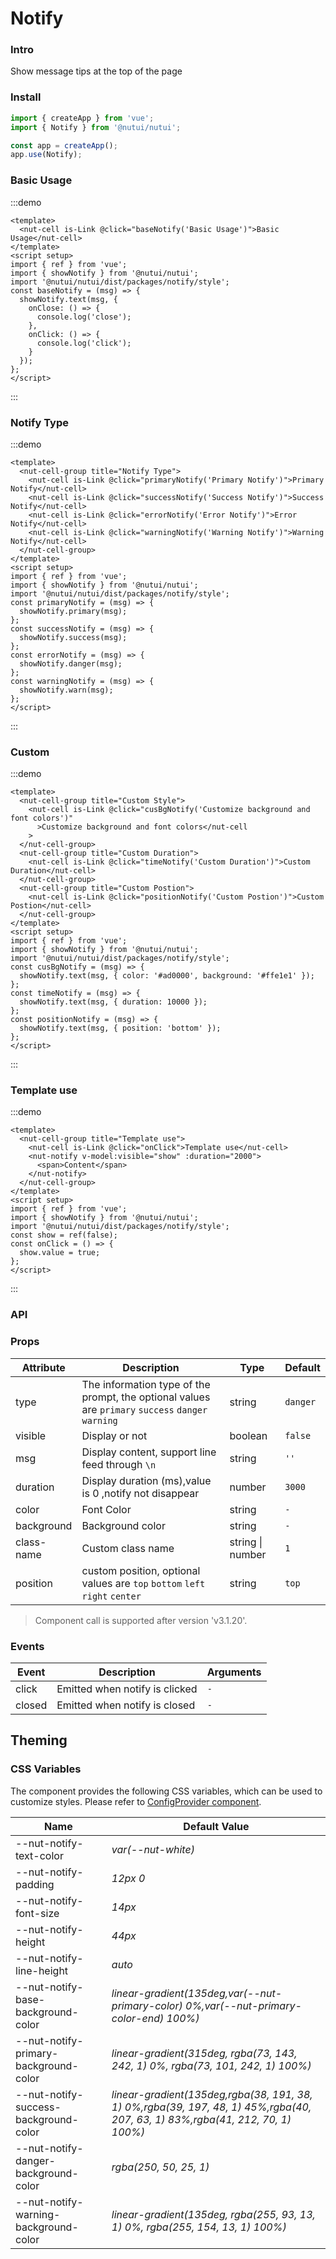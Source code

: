 # Notify

### Intro

Show message tips at the top of the page

### Install

```js
import { createApp } from 'vue';
import { Notify } from '@nutui/nutui';

const app = createApp();
app.use(Notify);
```

### Basic Usage

:::demo

```vue
<template>
  <nut-cell is-Link @click="baseNotify('Basic Usage')">Basic Usage</nut-cell>
</template>
<script setup>
import { ref } from 'vue';
import { showNotify } from '@nutui/nutui';
import '@nutui/nutui/dist/packages/notify/style';
const baseNotify = (msg) => {
  showNotify.text(msg, {
    onClose: () => {
      console.log('close');
    },
    onClick: () => {
      console.log('click');
    }
  });
};
</script>
```

:::

### Notify Type

:::demo

```vue
<template>
  <nut-cell-group title="Notify Type">
    <nut-cell is-Link @click="primaryNotify('Primary Notify')">Primary Notify</nut-cell>
    <nut-cell is-Link @click="successNotify('Success Notify')">Success Notify</nut-cell>
    <nut-cell is-Link @click="errorNotify('Error Notify')">Error Notify</nut-cell>
    <nut-cell is-Link @click="warningNotify('Warning Notify')">Warning Notify</nut-cell>
  </nut-cell-group>
</template>
<script setup>
import { ref } from 'vue';
import { showNotify } from '@nutui/nutui';
import '@nutui/nutui/dist/packages/notify/style';
const primaryNotify = (msg) => {
  showNotify.primary(msg);
};
const successNotify = (msg) => {
  showNotify.success(msg);
};
const errorNotify = (msg) => {
  showNotify.danger(msg);
};
const warningNotify = (msg) => {
  showNotify.warn(msg);
};
</script>
```

:::

### Custom

:::demo

```vue
<template>
  <nut-cell-group title="Custom Style">
    <nut-cell is-Link @click="cusBgNotify('Customize background and font colors')"
      >Customize background and font colors</nut-cell
    >
  </nut-cell-group>
  <nut-cell-group title="Custom Duration">
    <nut-cell is-Link @click="timeNotify('Custom Duration')">Custom Duration</nut-cell>
  </nut-cell-group>
  <nut-cell-group title="Custom Postion">
    <nut-cell is-Link @click="positionNotify('Custom Postion')">Custom Postion</nut-cell>
  </nut-cell-group>
</template>
<script setup>
import { ref } from 'vue';
import { showNotify } from '@nutui/nutui';
import '@nutui/nutui/dist/packages/notify/style';
const cusBgNotify = (msg) => {
  showNotify.text(msg, { color: '#ad0000', background: '#ffe1e1' });
};
const timeNotify = (msg) => {
  showNotify.text(msg, { duration: 10000 });
};
const positionNotify = (msg) => {
  showNotify.text(msg, { position: 'bottom' });
};
</script>
```

:::

### Template use

:::demo

```vue
<template>
  <nut-cell-group title="Template use">
    <nut-cell is-Link @click="onClick">Template use</nut-cell>
    <nut-notify v-model:visible="show" :duration="2000">
      <span>Content</span>
    </nut-notify>
  </nut-cell-group>
</template>
<script setup>
import { ref } from 'vue';
import { showNotify } from '@nutui/nutui';
import '@nutui/nutui/dist/packages/notify/style';
const show = ref(false);
const onClick = () => {
  show.value = true;
};
</script>
```

:::

### API

### Props

| Attribute | Description | Type | Default |
| --- | --- | --- | --- |
| type | The information type of the prompt, the optional values are `primary` `success` `danger` `warning` | string | `danger` |
| visible | Display or not | boolean | `false` |
| msg | Display content, support line feed through `\n` | string | `''` |
| duration | Display duration (ms),value is 0 ,notify not disappear | number | `3000` |
| color | Font Color | string | `-` |
| background | Background color | string | `-` |
| class-name | Custom class name | string \| number | `1 ` |
| position | custom position, optional values are `top` `bottom` `left` `right` `center` | string | `top` |

> Component call is supported after version 'v3.1.20'.

### Events

| Event | Description | Arguments |
| --- | --- | --- |
| click | Emitted when notify is clicked | `-` |
| closed | Emitted when notify is closed | `-` |

## Theming

### CSS Variables

The component provides the following CSS variables, which can be used to customize styles. Please refer to [ConfigProvider component](#/en-US/component/configprovider).

| Name | Default Value |
| --- | --- |
| --nut-notify-text-color | _var(--nut-white)_ |
| --nut-notify-padding | _12px 0_ |
| --nut-notify-font-size | _14px_ |
| --nut-notify-height | _44px_ |
| --nut-notify-line-height | _auto_ |
| --nut-notify-base-background-color | _linear-gradient(135deg,var(--nut-primary-color) 0%,var(--nut-primary-color-end) 100%)_ |
| --nut-notify-primary-background-color | _linear-gradient(315deg, rgba(73, 143, 242, 1) 0%, rgba(73, 101, 242, 1) 100%)_ |
| --nut-notify-success-background-color | _linear-gradient(135deg,rgba(38, 191, 38, 1) 0%,rgba(39, 197, 48, 1) 45%,rgba(40, 207, 63, 1) 83%,rgba(41, 212, 70, 1) 100%)_ |
| --nut-notify-danger-background-color | _rgba(250, 50, 25, 1)_ |
| --nut-notify-warning-background-color | _linear-gradient(135deg, rgba(255, 93, 13, 1) 0%, rgba(255, 154, 13, 1) 100%)_ |
